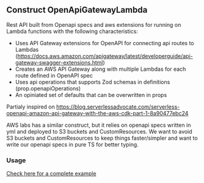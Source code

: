 ## Construct OpenApiGatewayLambda

Rest API built from Openapi specs and aws extensions for running on Lambda functions with the following characteristics:
  - Uses API Gateway extensions for OpenAPI for connecting api routes to Lambdas (https://docs.aws.amazon.com/apigateway/latest/developerguide/api-gateway-swagger-extensions.html)
  - Creates an AWS API Gateway along with multiple Lambdas for each route defined in OpenAPI spec
  - Uses api operations that supports Zod schemas in definitions (prop.openapiOperations)
  - An opiniated set of defaults that can be overwritten in props
 
Partialy inspired on https://blog.serverlessadvocate.com/serverless-openapi-amazon-api-gateway-with-the-aws-cdk-part-1-8a90477ebc24

AWS labs has a similar construct, but it relies on openapi specs written in yml and deployed to S3 buckets and CustomResources. We want to avoid S3 buckets and CustomResources to keep things faster/simpler and want to write our openapi specs in pure TS for better typing.

### Usage

[Check here for a complete example](/examples/src/apigateway/cdk.ts)


